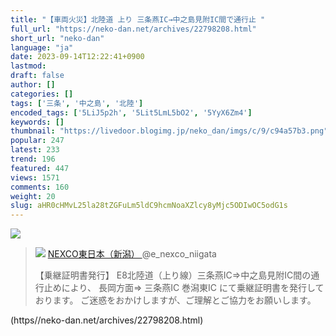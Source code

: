 ```yaml
---
title: "【車両火災】北陸道 上り 三条燕IC→中之島見附IC間で通行止 "
full_url: "https://neko-dan.net/archives/22798208.html"
short_url: "neko-dan"
language: "ja"
date: 2023-09-14T12:22:41+0900
lastmod: 
draft: false
author: []
categories: []
tags: ['三条', '中之島', '北陸']
encoded_tags: ['5LiJ5p2h', '5Lit5LmL5bO2', '5YyX6Zm4']
keywords: []
thumbnail: "https://livedoor.blogimg.jp/neko_dan/imgs/c/9/c94a57b3.png"
popular: 247
latest: 233
trend: 196
featured: 447
views: 1571
comments: 160
weight: 20
slug: aHR0cHMvL25la28tZGFuLm5ldC9hcmNoaXZlcy8yMjc5ODIwOC5odG1s
---
```


![](https://livedoor.blogimg.jp/neko_dan/imgs/c/9/c94a57b3.png)

<blockquote id='twibodyQ62QPPLUHT'> <p> <img src='https//livedoor.blogimg.jp/neko_dan/imgs/5/e/5e267e27.jpg'> <a href='https//twitter.com/e_nexco_niigata/status/1702157392656634085' target='_blank'>NEXCO東日本（新潟） </a> @e_nexco_niigata </p> <p id='twitextQ62QPPLUHT'> 【乗継証明書発行】 E8北陸道（上り線）三条燕IC⇒中之島見附IC間の通行止めにより、 長岡方面⇒ 三条燕IC 巻潟東IC にて乗継証明書を発行しております。 ご迷惑をおかけしますが、ご理解とご協力をお願いします。 </p> <p> <a href='https//twitter.com/e_nexco_niigata/status/1702157392656634085' target='_blank'></a> </p> </blockquote> 

(https//neko-dan.net/archives/22798208.html)
